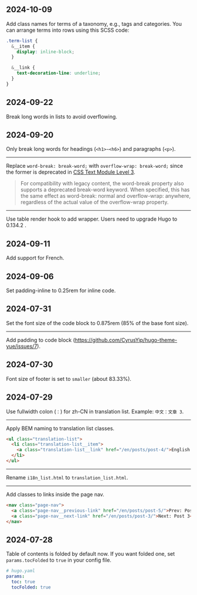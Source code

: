 <!-- Timezone: UTC -->

## 2024-10-09

Add class names for terms of a taxonomy, e.g., tags and categories. You can arrange terms into rows using this SCSS code:

```scss
.term-list {
  &__item {
    display: inline-block;
  }

  &__link {
    text-decoration-line: underline;
  }
}
```

## 2024-09-22

Break long words in lists to avoid overflowing.

## 2024-09-20

Only break long words for headings (`<h1>~<h6>`) and paragraphs (`<p>`).

---

Replace `word-break: break-word;` with `overflow-wrap: break-word;` since the former is deprecated in [CSS Text Module Level 3](https://drafts.csswg.org/css-text-3/#valdef-word-break-break-word).

> For compatibility with legacy content, the word-break property also supports a deprecated break-word keyword. When specified, this has the same effect as word-break: normal and overflow-wrap: anywhere, regardless of the actual value of the overflow-wrap property.

---

Use table render hook to add wrapper. Users need to upgrade Hugo to 0.134.2 .

## 2024-09-11

Add support for French.

## 2024-09-06

Set padding-inline to 0.25rem for inline code.

## 2024-07-31

Set the font size of the code block to 0.875rem (85% of the base font size).

---

Add padding to code block (https://github.com/CyrusYip/hugo-theme-yue/issues/7).

## 2024-07-30

Font size of footer is set to `smaller` (about 83.33%).

## 2024-07-29

Use fullwidth colon (`：`) for zh-CN in translation list. Example: `中文：文章 3`.

---

Apply BEM naming to translation list classes.

```html
<ul class="translation-list">
  <li class="translation-list__item">
    <a class="translation-list__link" href="/en/posts/post-4/">English: Post 4 Markdown Test</a>
  </li>
</ul>
```

---

Rename `i18n_list.html` to `translation_list.html`.

---

Add classes to links inside the page nav.

```html
<nav class="page-nav">
  <a class="page-nav__previous-link" href="/en/posts/post-5/">Prev: Post 5</a>
  <a class="page-nav__next-link" href="/en/posts/post-3/">Next: Post 3</a>
</nav>
```

## 2024-07-28

Table of contents is folded by default now. If you want folded one, set `params.tocFolded` to `true` in your config file.

```yaml
# hugo.yaml
params:
  toc: true
  tocFolded: true
```
